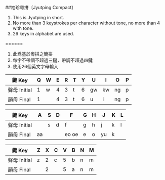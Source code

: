 ##袖珍粵拼〔Jyutping Compact〕

1. This is Jyutping in short.
2. No more than 3 keystrokes per character without tone, no more than 4 with tone.
3. 26 keys in alphabet are used.

======
1. 此爲基於粵拼之簡拼
2. 每字不帶調不超過三鍵，帶調不超過四鍵
3. 使用26個英文字母輸入

鍵 Key|Q|W|E|R|T|Y|U|I|O|P
-|-|-|-|-|-|-|-|-|-|-
聲母 Initial|1|w|4|3|t|6|gw|kw|ng|p
韻母 Final|1||4|3|t|6|u|i|ng|p|

鍵 Key|A|S|D|F|G|H|J|K|L
-|-|-|-|-|-|-|-|-|-
聲母 Initial||s|d|f|g|h|j|k|l
韻母 Final|aa|||eo oe|e|o|yu|k|

鍵 Key|Z|X|C|V|B|N|M
-|-|-|-|-|-|-|-
聲母 Initial|z|2|c|5|b|n|m
韻母 Final||2||5|a|n|m